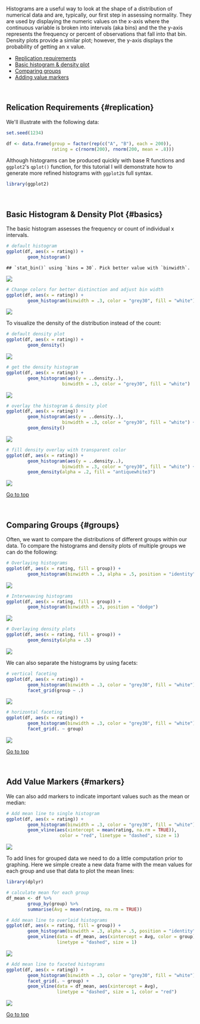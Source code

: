 Histograms are a useful way to look at the shape of a distribution of numerical data and are, typically, our first step in assessing normality. They are used by displaying the numeric values on the x-axis where the continuous variable is broken into intervals (aka bins) and the the y-axis represents the frequency or percent of observations that fall into that bin. Density plots provide a similar plot; however, the y-axis displays the probability of getting an x value.

- [Replication requirements](#replication)
- [Basic histogram & density plot](#basics)
- [Comparing groups](#groups)
- [Adding value markers](#markers)

<br>

## Relication Requirements {#replication}
We'll illustrate with the following data:


```r
set.seed(1234)

df <- data.frame(group = factor(rep(c("A", "B"), each = 200)),
                 rating = c(rnorm(200), rnorm(200, mean = .8)))
```

Although histograms can be produced quickly with base R functions and `ggplot2`'s `qplot()` function, for this tutorial I will demonstrate how to generate more refined histograms with `ggplot2`s full syntax.


```r
library(ggplot2)
```

<br>

## Basic Histogram & Density Plot {#basics}
The basic histogram assesses the frequency or count of individual x intervals. 


```r
# default histogram
ggplot(df, aes(x = rating)) +
        geom_histogram()
```

```
## `stat_bin()` using `bins = 30`. Pick better value with `binwidth`.
```

<img src="Histogram_files/figure-html/unnamed-chunk-3-1.png" style="display: block; margin: auto;" />

```r
# Change colors for better distinction and adjust bin width
ggplot(df, aes(x = rating)) +
        geom_histogram(binwidth = .3, color = "grey30", fill = "white")
```

<img src="Histogram_files/figure-html/unnamed-chunk-3-2.png" style="display: block; margin: auto;" />

To visualize the density of the distribution instead of the count:


```r
# default density plot
ggplot(df, aes(x = rating)) +
        geom_density()
```

<img src="Histogram_files/figure-html/unnamed-chunk-4-1.png" style="display: block; margin: auto;" />

```r
# get the density histogram
ggplot(df, aes(x = rating)) +
        geom_histogram(aes(y = ..density..), 
                     binwidth = .3, color = "grey30", fill = "white")
```

<img src="Histogram_files/figure-html/unnamed-chunk-4-2.png" style="display: block; margin: auto;" />

```r
# overlay the histogram & density plot
ggplot(df, aes(x = rating)) +
        geom_histogram(aes(y = ..density..), 
                     binwidth = .3, color = "grey30", fill = "white") +
        geom_density()
```

<img src="Histogram_files/figure-html/unnamed-chunk-4-3.png" style="display: block; margin: auto;" />

```r
# fill density overlay with transparent color
ggplot(df, aes(x = rating)) +
        geom_histogram(aes(y = ..density..), 
                     binwidth = .3, color = "grey30", fill = "white") +
        geom_density(alpha = .2, fill = "antiquewhite3")
```

<img src="Histogram_files/figure-html/unnamed-chunk-4-4.png" style="display: block; margin: auto;" />

<a href="#top">Go to top</a>

<br>

## Comparing Groups {#groups}
Often, we want to compare the distributions of different groups within our data.  To compare the histograms and density plots of multiple groups we can do the following:


```r
# Overlaying histograms
ggplot(df, aes(x = rating, fill = group)) +
        geom_histogram(binwidth = .3, alpha = .5, position = "identity")
```

<img src="Histogram_files/figure-html/unnamed-chunk-5-1.png" style="display: block; margin: auto;" />

```r
# Interweaving histograms
ggplot(df, aes(x = rating, fill = group)) +
        geom_histogram(binwidth = .3, position = "dodge")
```

<img src="Histogram_files/figure-html/unnamed-chunk-5-2.png" style="display: block; margin: auto;" />

```r
# Overlaying density plots
ggplot(df, aes(x = rating, fill = group)) +
        geom_density(alpha = .5)
```

<img src="Histogram_files/figure-html/unnamed-chunk-5-3.png" style="display: block; margin: auto;" />


We can also separate the histograms by using facets:


```r
# vertical faceting
ggplot(df, aes(x = rating)) +
        geom_histogram(binwidth = .3, color = "grey30", fill = "white") +
        facet_grid(group ~ .)
```

<img src="Histogram_files/figure-html/unnamed-chunk-6-1.png" style="display: block; margin: auto;" />


```r
# horizontal faceting
ggplot(df, aes(x = rating)) +
        geom_histogram(binwidth = .3, color = "grey30", fill = "white") +
        facet_grid(. ~ group)
```

<img src="Histogram_files/figure-html/unnamed-chunk-7-1.png" style="display: block; margin: auto;" />


<a href="#top">Go to top</a>

<br>

## Add Value Markers {#markers}
We can also add markers to indicate important values such as the mean or median:


```r
# Add mean line to single histogram
ggplot(df, aes(x = rating)) +
        geom_histogram(binwidth = .3, color = "grey30", fill = "white") +
        geom_vline(aes(xintercept = mean(rating, na.rm = TRUE)),
                    color = "red", linetype = "dashed", size = 1)
```

<img src="Histogram_files/figure-html/unnamed-chunk-8-1.png" style="display: block; margin: auto;" />

To add lines for grouped data we need to do a little computation prior to graphing.  Here we simple create a new data frame with the mean values for each group and use that data to plot the mean lines:


```r
library(dplyr)

# calculate mean for each group
df_mean <- df %>%
        group_by(group) %>%
        summarise(Avg = mean(rating, na.rm = TRUE))

# Add mean line to overlaid histograms
ggplot(df, aes(x = rating, fill = group)) +
        geom_histogram(binwidth = .3, alpha = .5, position = "identity") +
        geom_vline(data = df_mean, aes(xintercept = Avg, color = group),
                   linetype = "dashed", size = 1)
```

<img src="Histogram_files/figure-html/unnamed-chunk-9-1.png" style="display: block; margin: auto;" />


```r
# Add mean line to faceted histograms
ggplot(df, aes(x = rating)) +
        geom_histogram(binwidth = .3, color = "grey30", fill = "white") +
        facet_grid(. ~ group) +
        geom_vline(data = df_mean, aes(xintercept = Avg), 
                   linetype = "dashed", size = 1, color = "red")
```

<img src="Histogram_files/figure-html/unnamed-chunk-10-1.png" style="display: block; margin: auto;" />

<a href="#top">Go to top</a>

<br>
